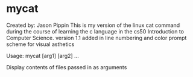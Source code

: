 # mycat
Created by: Jason Pippin
This is my version of the linux cat command during the course of
learning the c language in the cs50 Introduction to Computer Science.
version 1.1 added in line numbering and color prompt scheme for visual asthetics

Usage: mycat [arg1] [arg2] ...

Display contents of files passed in as arguments
